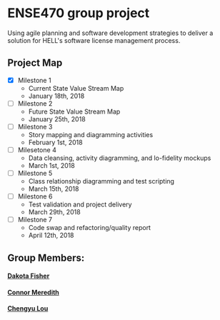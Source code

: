# ENSE470 group project
Using agile planning and software development strategies to deliver a solution for HELL's software license management process.

## Project Map
- [x] Milestone 1 
  - Current State Value Stream Map 
  - January 18th, 2018
- [ ] Milestone 2
  - Future State Value Stream Map 
  - January 25th, 2018
- [ ] Milestone 3
  - Story mapping and diagramming activities
  - February 1st, 2018
- [ ] Milesetone 4
  - Data cleansing, activity diagramming, and lo-fidelity mockups
  - March 1st, 2018
- [ ] Milestone 5
  - Class relationship diagramming and test scripting
  - March 15th, 2018
- [ ] Milestone 6
  - Test validation and project delivery
  - March 29th, 2018
- [ ] Milestone 7
  - Code swap and refactoring/quality report
  - April 12th, 2018
## Group Members:
#### <a href="https://github.com/OmegaHelix"> Dakota Fisher </a>
#### <a href="https://github.com/connor-meredith"> Connor Meredith </a>
#### <a href="https://github.com/oscar666666"> Chengyu Lou </a>
